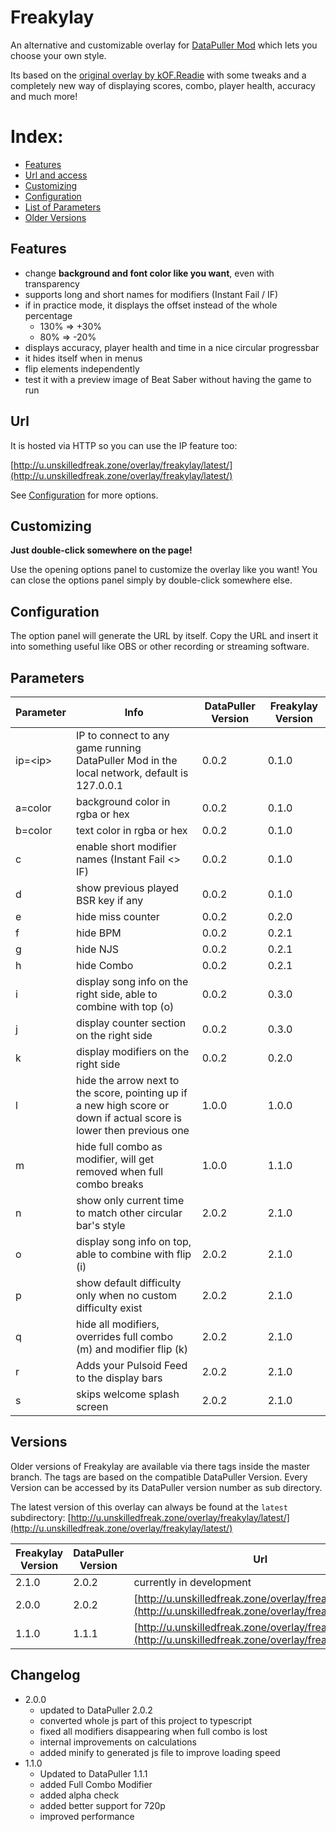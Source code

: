 # Freakylay
An alternative and customizable overlay for [DataPuller Mod](https://github.com/kOFReadie/DataPuller) which lets you choose your own style.

Its based on the [original overlay by kOF.Readie](https://github.com/kOFReadie/BSDP-Overlay) with some tweaks and a completely new way of displaying scores, combo, player health, accuracy and much more!

# Index:
- [Features](#Features)
- [Url and access](#Url)
- [Customizing](#Customizing)
- [Configuration](#Configuration)
- [List of Parameters](#Parameters)
- [Older Versions](#Versions)

## Features

- change **background and font color like you want**, even with transparency
- supports long and short names for modifiers (Instant Fail / IF)
- if in practice mode, it displays the offset instead of the whole percentage
    - 130% => +30%
    - 80% => -20%
- displays accuracy, player health and time in a nice circular progressbar
- it hides itself when in menus
- flip elements independently
- test it with a preview image of Beat Saber without having the game to run

## Url
It is hosted via HTTP so you can use the IP feature too:

[http://u.unskilledfreak.zone/overlay/freakylay/latest/](http://u.unskilledfreak.zone/overlay/freakylay/latest/)

See [Configuration](#Configuration) for more options. 

## Customizing

**Just double-click somewhere on the page!**

Use the opening options panel to customize the overlay like you want!
You can close the options panel simply by double-click somewhere else.

## Configuration

The option panel will generate the URL by itself. Copy the URL and insert it into something useful like OBS or other recording or streaming software.

## Parameters

|Parameter|Info|DataPuller Version|Freakylay Version|
|---|---|---|---|
|ip=\<ip\>|IP to connect to any game running DataPuller Mod in the local network, default is 127.0.0.1|0.0.2|0.1.0|
|a=color|background color in rgba or hex|0.0.2|0.1.0|
|b=color|text color in rgba or hex|0.0.2|0.1.0|
|c|enable short modifier names (Instant Fail <> IF)|0.0.2|0.1.0|
|d|show previous played BSR key if any|0.0.2|0.1.0|
|e|hide miss counter|0.0.2|0.2.0|
|f|hide BPM|0.0.2|0.2.1|
|g|hide NJS|0.0.2|0.2.1|
|h|hide Combo|0.0.2|0.2.1|
|i|display song info on the right side, able to combine with top (o)|0.0.2|0.3.0|
|j|display counter section on the right side|0.0.2|0.3.0|
|k|display modifiers on the right side|0.0.2|0.2.0|
|l|hide the arrow next to the score, pointing up if a new high score or down if actual score is lower then previous one|1.0.0|1.0.0|
|m|hide full combo as modifier, will get removed when full combo breaks|1.0.0|1.1.0|
|n|show only current time to match other circular bar's style|2.0.2|2.1.0|
|o|display song info on top, able to combine with flip (i)|2.0.2|2.1.0|
|p|show default difficulty only when no custom difficulty exist|2.0.2|2.1.0|
|q|hide all modifiers, overrides full combo (m) and modifier flip (k)|2.0.2|2.1.0|
|r|Adds your Pulsoid Feed to the display bars|2.0.2|2.1.0|
|s|skips welcome splash screen|2.0.2|2.1.0|

## Versions
Older versions of Freakylay are available via there tags inside the master branch. The tags are based on the compatible DataPuller Version.
Every Version can be accessed by its DataPuller version number as sub directory.

The latest version of this overlay can always be found at the `latest` subdirectory:
[http://u.unskilledfreak.zone/overlay/freakylay/latest/](http://u.unskilledfreak.zone/overlay/freakylay/latest/)

|Freakylay Version|DataPuller Version|Url|
|---|---|---|
|2.1.0|2.0.2|currently in development|
|2.0.0|2.0.2|[http://u.unskilledfreak.zone/overlay/freakylay/2.0.0/](http://u.unskilledfreak.zone/overlay/freakylay/2.0.0/)|
|1.1.0|1.1.1|[http://u.unskilledfreak.zone/overlay/freakylay/1.1.0/](http://u.unskilledfreak.zone/overlay/freakylay/1.1.0/)|

## Changelog

- 2.0.0
  - updated to DataPuller 2.0.2
  - converted whole js part of this project to typescript
  - fixed all modifiers disappearing when full combo is lost
  - internal improvements on calculations
  - added minify to generated js file to improve loading speed 
- 1.1.0
  - Updated to DataPuller 1.1.1
  - added Full Combo Modifier
  - added alpha check
  - added better support for 720p
  - improved performance
